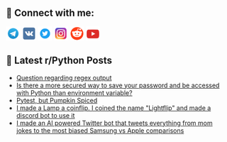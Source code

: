 ## 🔎 Connect with me:
[<img src="https://github.com/bullbesh/bullbesh/blob/main/images/Telegram.png" width="32" height="32" />](https://t.me/bullbesh)
[<img src="https://github.com/bullbesh/bullbesh/blob/main/images/VK.png" width="32" height="32" />](https://vk.com/bullbesh)
[<img src="https://github.com/bullbesh/bullbesh/blob/main/images/Twitter.png" width="32" height="32" />](https://twitter.com/bullbesh1)
[<img src="https://github.com/bullbesh/bullbesh/blob/main/images/Instagram.png" width="32" height="32" />](https://www.instagram.com/bullbesh)
[<img src="https://github.com/bullbesh/bullbesh/blob/main/images/Reddit.png" width="32" height="32" />](https://www.reddit.com/user/bullbesh)
[<img src="https://github.com/bullbesh/bullbesh/blob/main/images/YouTube.png" width="32" height="32" />](https://www.youtube.com/channel/UCtfjRs6uzgq5mfm8S06WTcg)

## 📕 Latest r/Python Posts
<!-- BLOG-POST-LIST:START -->
- [Question regarding regex output](https://www.reddit.com/r/Python/comments/xi3osw/question_regarding_regex_output/)
- [Is there a more secured way to save your password and be accessed with Python than environment variable?](https://www.reddit.com/r/Python/comments/xi2omw/is_there_a_more_secured_way_to_save_your_password/)
- [Pytest, but Pumpkin Spiced](https://www.reddit.com/r/Python/comments/xhzout/pytest_but_pumpkin_spiced/)
- [I made a Lamp a coinflip. I coined the name &quot;Lightflip&quot; and made a discord bot to use it](https://www.reddit.com/r/Python/comments/xhyjh2/i_made_a_lamp_a_coinflip_i_coined_the_name/)
- [I made an AI powered Twitter bot that tweets everything from mom jokes to the most biased Samsung vs Apple comparisons](https://www.reddit.com/r/Python/comments/xhxsri/i_made_an_ai_powered_twitter_bot_that_tweets/)
<!-- BLOG-POST-LIST:END -->
